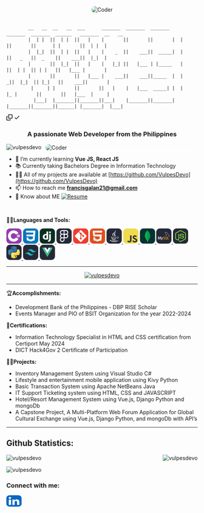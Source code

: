 <div align="center" width="100%" height="400">
<img align="center" alt="Coder" width="400" height="400" src="https://github.com/VulpesDevo/Projects-Studies/blob/main/giphy.gif" style="border-radius: 20px;">

</div>

<div class="snippet-clipboard-content notranslate position-relative overflow-auto"><pre class="notranslate "><code>
		__   __  __   __  ___      _______  _______  _______    _______  _______  ______   _______  __   __ 
		|  | |  ||  | |  ||   |    |       ||       ||       |  |       ||       ||      | |       ||  | |  |
		|  |_|  ||  | |  ||   |    |    _  ||    ___||  _____|  |       ||   _   ||  _    ||    ___||  |_|  |
		|       ||  |_|  ||   |    |   |_| ||   |___ | |_____   |       ||  | |  || | |   ||   |___ |       |
		|       ||       ||   |___ |    ___||    ___||_____  |  |      _||  |_|  || |_|   ||    ___||       |
		 |     | |       ||       ||   |    |   |___  _____| |  |     |_ |       ||       ||   |___  |     | 
		  |___|  |_______||_______||___|    |_______||_______|  |_______||_______||______| |_______|  |___|
</code></pre><div class="zeroclipboard-container"> <clipboard-copy aria-label="Copy" class="ClipboardButton btn btn-invisible js-clipboard-copy m-2 p-0 d-flex flex-justify-center flex-items-center" data-copy-feedback="Copied!" data-tooltip-direction="w" value="__   __  __   __  ___      _______  _______  _______    _______  _______  ______   _______  __   __ 
|  | |  ||  | |  ||   |    |       ||       ||       |  |       ||       ||      | |       ||  | |  |
|  |_|  ||  | |  ||   |    |    _  ||    ___||  _____|  |       ||   _   ||  _    ||    ___||  |_|  |
|       ||  |_|  ||   |    |   |_| ||   |___ | |_____   |       ||  | |  || | |   ||   |___ |       |
|       ||       ||   |___ |    ___||    ___||_____  |  |      _||  |_|  || |_|   ||    ___||       |
 |     | |       ||       ||   |    |   |___  _____| |  |     |_ |       ||       ||   |___  |     | 
  |___|  |_______||_______||___|    |_______||_______|  |_______||_______||______| |_______|  |___|" tabindex="0" role="button"> <svg aria-hidden="true" height="16" viewBox="0 0 16 16" version="1.1" width="16" data-view-component="true" class="octicon octicon-copy js-clipboard-copy-icon"> <path d="M0 6.75C0 5.784.784 5 1.75 5h1.5a.75.75 0 0 1 0 1.5h-1.5a.25.25 0 0 0-.25.25v7.5c0 .138.112.25.25.25h7.5a.25.25 0 0 0 .25-.25v-1.5a.75.75 0 0 1 1.5 0v1.5A1.75 1.75 0 0 1 9.25 16h-7.5A1.75 1.75 0 0 1 0 14.25Z"></path><path d="M5 1.75C5 .784 5.784 0 6.75 0h7.5C15.216 0 16 .784 16 1.75v7.5A1.75 1.75 0 0 1 14.25 11h-7.5A1.75 1.75 0 0 1 5 9.25Zm1.75-.25a.25.25 0 0 0-.25.25v7.5c0 .138.112.25.25.25h7.5a.25.25 0 0 0 .25-.25v-7.5a.25.25 0 0 0-.25-.25Z"></path> </svg> <svg aria-hidden="true" height="16" viewBox="0 0 16 16" version="1.1" width="16" data-view-component="true" class="octicon octicon-check js-clipboard-check-icon color-fg-success d-none"> <path d="M13.78 4.22a.75.75 0 0 1 0 1.06l-7.25 7.25a.75.75 0 0 1-1.06 0L2.22 9.28a.751.751 0 0 1 .018-1.042.751.751 0 0 1 1.042-.018L6 10.94l6.72-6.72a.75.75 0 0 1 1.06 0Z"></path> </svg> </clipboard-copy>


<h3 align="center">A passionate Web Developer from the Philippines</h3>

<img
	align="right"
	alt="Coder"
	width="400"
	src="https://github.com/VulpesDevo/Projects-Studies/blob/main/Coding.gif"
	style="border-radius: 20px;border: 1px solid white"
/>


<p align="left"> <img src="https://komarev.com/ghpvc/?username=vulpesdevo&label=Profile%20views&color=1e005a&style=flat" alt="vulpesdevo" /> </p>

- 🌱 I’m currently learning **Vue JS, React JS**
- 📚 Currently taking Bachelors Degree in Information Technology
- 👨‍💻 All of my projects are available at [https://github.com/VulpesDevo](https://github.com/VulpesDevo)
- 📫 How to reach me **francisgalan21@gmail.com**
- 📄 Know about ME <a href="https://drive.google.com/file/d/1SViwfKIwCGvErMpVkrXXTIC3vuRkGvNJ/view?usp=sharing" target="_blank" rel="noreferrer">
    <img src="https://img.icons8.com/material-outlined/24/ffa500/resume.png" alt="Resume" />
</a>

<br>

👨‍💻**Languages and Tools:**
<p align="left" >
	<a href="https://www.w3schools.com/cs/" target="_blank" rel="noreferrer">
		<img
			src="https://github.com/tandpfun/skill-icons/blob/main/icons/CS.svg"
			alt="csharp"
			width="40"
			height="40"
		/>
	</a>
	<a href="https://www.w3schools.com/css/" target="_blank" rel="noreferrer">
		<img
			src="https://github.com/tandpfun/skill-icons/blob/main/icons/CSS.svg"
			alt="css3"
			width="40"
			height="40"
		/>
	</a>
	<a href="https://www.djangoproject.com/" target="_blank" rel="noreferrer">
		<img
			src="https://github.com/tandpfun/skill-icons/blob/main/icons/Django.svg"
			alt="django"
			width="40"
			height="40"
		/>
	</a>
	<a href="https://www.figma.com/" target="_blank" rel="noreferrer">
		<img
			src="https://github.com/tandpfun/skill-icons/blob/main/icons/Figma-Dark.svg"
			alt="figma"
			width="40"
			height="40"
		/>
	</a>
	<a href="https://git-scm.com/" target="_blank" rel="noreferrer">
		<img
			src="https://github.com/tandpfun/skill-icons/blob/main/icons/Git.svg"
			alt="git"
			width="40"
			height="40"
		/>
	</a>
	<a href="https://www.w3.org/html/" target="_blank" rel="noreferrer">
		<img
			src="https://github.com/tandpfun/skill-icons/blob/main/icons/HTML.svg"
			alt="html5"
			width="40"
			height="40"
		/>
	</a>
	<a href="https://www.java.com" target="_blank" rel="noreferrer">
		<img
			src="https://github.com/tandpfun/skill-icons/blob/main/icons/Java-Dark.svg"
			alt="java"
			width="40"
			height="40"
		/>
	</a>
	<a
		href="https://developer.mozilla.org/en-US/docs/Web/JavaScript"
		target="_blank"
		rel="noreferrer"
	>
		<img
			src="https://github.com/tandpfun/skill-icons/blob/main/icons/JavaScript.svg"
			alt="javascript"
			width="40"
			height="40"
		/>
	</a>
	<a href="https://www.mongodb.com/" target="_blank" rel="noreferrer">
		<img
			src="https://github.com/tandpfun/skill-icons/blob/main/icons/MongoDB.svg"
			alt="mongodb"
			width="40"
			height="40"
		/>
	</a>
	<a href="https://www.mysql.com/" target="_blank" rel="noreferrer">
		<img
			src="https://github.com/tandpfun/skill-icons/blob/main/icons/MySQL-Dark.svg"
			alt="mysql"
			width="40"
			height="40"
		/>
	</a>
	<a href="https://nodejs.org" target="_blank" rel="noreferrer">
		<img
			src="https://github.com/tandpfun/skill-icons/blob/main/icons/NodeJS-Dark.svg"
			alt="nodejs"
			width="40"
			height="40"
		/>
	</a>
	<a href="https://www.python.org" target="_blank" rel="noreferrer">
		<img
			src="https://github.com/tandpfun/skill-icons/blob/main/icons/Python-Dark.svg"
			alt="python"
			width="40"
			height="40"
		/>
	</a>
	<a href="https://tailwindcss.com/" target="_blank" rel="noreferrer">
		<img
			src="https://github.com/tandpfun/skill-icons/blob/main/icons/TailwindCSS-Dark.svg"
			alt="tailwind"
			width="40"
			height="40"
		/>
	</a>
	<a href="https://vuejs.org/" target="_blank" rel="noreferrer">
		<img
			src="https://github.com/tandpfun/skill-icons/blob/main/icons/VueJS-Dark.svg"
			alt="vuejs"
			width="40"
			height="40"
		/>
	</a>
</p>

<hr>
<p align="center">
	<a href="https://github.com/ryo-ma/github-profile-trophy">
		<img
			src="https://github-profile-trophy.vercel.app/?username=vulpesdevo&theme=darkhub"
			alt="vulpesdevo"
		/>
	</a>
</p>

<hr>
	
🏆**Accomplishments:**
- Development Bank of the Philippines - DBP RISE Scholar
- Events Manager and PIO of BSIT Organization for the year 2022-2024
  
📄**Certifications:**
- Information Technology Specialist in HTML and CSS certification from Certiport May 2024
- DICT Hack4Gov 2 Certificate of Participation

👨‍💻**Projects:**
- Inventory Management System using  Visual Studio C#
- Lifestyle and entertainment mobile application using Kivy Python
- Basic Transaction System using Apache NetBeans Java
- IT Support Ticketing system using HTML, CSS and JAVASCRIPT
- Hotel/Resort Management System using Vue.js, Django Python and mongoDb
- A Capstone Project, A Multi-Platform Web Forum Application for Global Cultural Exchange using Vue.js, Django Python, and mongoDb with API’s
<hr>
  
## Github Statistics: 
<p>
<img
	align="right"
	src="https://github-readme-stats.vercel.app/api/top-langs?username=vulpesdevo&show_icons=true&locale=en&layout=compact&bg_color=1a1b27&text_color=ffffff"
	alt="vulpesdevo"
/>
</p>
<p>
	<img
		src="https://github-readme-stats.vercel.app/api?username=vulpesdevo&show_icons=true&locale=en&bg_color=1a1b27&text_color=ffffff"
		alt="vulpesdevo"
	/>
</p>

<p>
	<img
		src="https://github-readme-streak-stats.herokuapp.com/?user=vulpesdevo&background=1a1b27&stroke=cc6804&ring=cc6804&fire=cc6804&currStreakNum=ffffff&sideNums=ffffff&currStreakLabel=ffffff&sideLabels=ffffff&dates=ffffff"
		alt="vulpesdevo"
	/>
</p>


<h3 align="left">Connect with me:</h3>
<p align="left">
	<a href="https://www.linkedin.com/in/mark-francis-galan-3bb21228b/" target="_blank"
		><img
			align="center"
			src="https://github.com/tandpfun/skill-icons/blob/main/icons/LinkedIn.svg"
			alt="mark francis galan"
			height="30"
			width="40"
	/></a>
</p>


